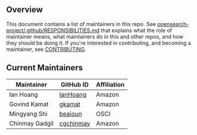 ## Overview

This document contains a list of maintainers in this repo. See [opensearch-project/.github/RESPONSIBILITIES.md](https://github.com/opensearch-project/.github/blob/main/RESPONSIBILITIES.md#maintainer-responsibilities) that explains what the role of maintainer means, what maintainers do in this and other repos, and how they should be doing it. If you're interested in contributing, and becoming a maintainer, see [CONTRIBUTING](CONTRIBUTING.md).

## Current Maintainers

| Maintainer       | GitHub ID                                             | Affiliation |
| ---------------- | ----------------------------------------------------- | ----------- |
| Ian Hoang        | [IanHoang](https://github.com/IanHoang)               | Amazon      |
| Govind Kamat     | [gkamat](https://github.com/gkamat)                   | Amazon      |
| Mingyang Shi     | [beaioun](https://github.com/beaioun)                 | OSCI        |
| Chinmay Gadgil   | [cgchinmay](https://github.com/cgchinmay)             | Amazon      |
